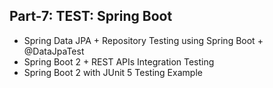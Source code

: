 ##                                   Part-7: TEST: Spring Boot 

   * Spring Data JPA + Repository Testing using Spring Boot + @DataJpaTest
   * Spring Boot 2 + REST APIs Integration Testing
   * Spring Boot 2 with JUnit 5 Testing Example


